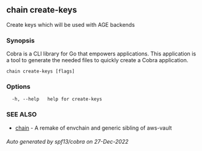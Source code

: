 ## chain create-keys

Create keys which will be used with AGE backends

### Synopsis



Cobra is a CLI library for Go that empowers applications.
This application is a tool to generate the needed files
to quickly create a Cobra application.

```
chain create-keys [flags]
```

### Options

```
  -h, --help   help for create-keys
```

### SEE ALSO

* [chain](chain.md)	 - A remake of envchain and generic sibling of aws-vault

###### Auto generated by spf13/cobra on 27-Dec-2022
